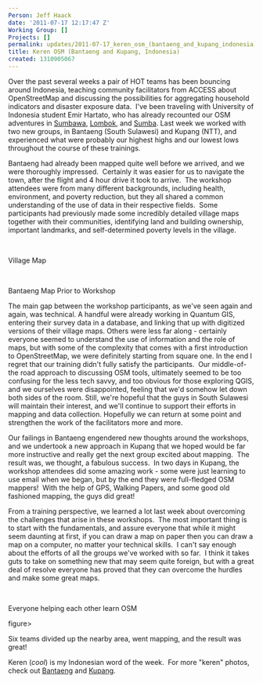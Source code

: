 ```yaml
---
Person: Jeff Haack
date: '2011-07-17 12:17:47 Z'
Working Group: []
Projects: []
permalink: updates/2011-07-17_keren_osm_(bantaeng_and_kupang_indonesia)
title: Keren OSM (Bantaeng and Kupang, Indonesia)
created: 1310905067
---
```

<p>Over the past several weeks a pair of HOT teams has been bouncing around Indonesia, teaching community facilitators from ACCESS about OpenStreetMap and discussing the possibilities for aggregating household indicators and disaster exposure data.&nbsp; I've been traveling with University of Indonesia student Emir Hartato, who has already recounted our OSM adventures in <a title="HOT in Sumbawa Island, Indonesia" href="http://hot.openstreetmap.org/weblog/2011/07/hot-in-sumbawa-indonesia/">Sumbawa</a>, <a title="HOT in Lombok, Indonesia" href="http://hot.openstreetmap.org/weblog/2011/07/hot-in-lombok-indonesia/">Lombok</a>, and <a title="HOT in Sumba Island, Indonesia" href="http://hot.openstreetmap.org/weblog/2011/07/hot-in-sumba-island-indonesia/">Sumba</a>. Last week we worked with two new groups, in Bantaeng (South Sulawesi) and Kupang (NTT), and experienced what were probably our highest highs and our lowest lows throughout the course of these trainings.</p><p>Bantaeng had already been mapped quite well before we arrived, and we were thoroughly impressed.&nbsp; Certainly it was easier for us to navigate the town, after the flight and 4 hour drive it took to arrive.&nbsp; The workshop attendees were from many different backgrounds, including health, environment, and poverty reduction, but they all shared a common understanding of the use of data in their respective fields.&nbsp; Some participants had previously made some incredibly detailed village maps together with their communities, identifying land and building ownership, important landmarks, and self-determined poverty levels in the village.</p><p>&nbsp;</p><p><img src="https://s3.amazonaws.com/hotwww/files/old/imagecache/update_content/wp-content/uploads/2011/07/village.jpg" alt="">Village Map</p><p>&nbsp;</p><p><img src="https://s3.amazonaws.com/hotwww/files/old/imagecache/update_content/wp-content/uploads/2011/07/bantaeng.png" alt="">Bantaeng Map Prior to Workshop</p><p>The main gap between the workshop participants, as we've seen again and again, was technical. A handful were already working in Quantum GIS, entering their survey data in a database, and linking that up with digitized versions of their village maps. Others were less far along - certainly everyone seemed to understand the use of information and the role of maps, but with some of the complexity that comes with a first introduction to OpenStreetMap, we were definitely starting from square one. In the end I regret that our training didn't fully satisfy the participants.&nbsp; Our middle-of-the road approach to discussing OSM tools, ultimately seemed to be too confusing for the less tech savvy, and too obvious for those exploring QGIS, and we ourselves were disappointed, feeling that we'd somehow let down both sides of the room. Still, we're hopeful that the guys in South Sulawesi will maintain their interest, and we'll continue to support their efforts in mapping and data collection. Hopefully we can return at some point and strengthen the work of the facilitators more and more.</p><p>Our failings in Bantaeng engendered new thoughts around the workshops, and we undertook a new approach in Kupang that we hoped would be far more instructive and really get the next group excited about mapping.&nbsp; The result was, we thought, a fabulous success.&nbsp; In two days in Kupang, the workshop attendees did some amazing work - some were just learning to use email when we began, but by the end they were full-fledged OSM mappers!&nbsp; With the help of GPS, Walking Papers, and some good old fashioned mapping, the guys did great!</p><p>From a training perspective, we learned a lot last week about overcoming the challenges that arise in these workshops.&nbsp; The most important thing is to start with the fundamentals, and assure everyone that while it might seem daunting at first, if you can draw a map on paper then you can draw a map on a computer, no matter your technical skills.&nbsp; I can't say enough about the efforts of all the groups we've worked with so far.&nbsp; I think it takes guts to take on something new that may seem quite foreign, but with a great deal of resolve everyone has proved that they can overcome the hurdles and make some great maps.</p><p>&nbsp;</p><p><img src="https://s3.amazonaws.com/hotwww/files/old/imagecache/update_content/wp-content/uploads/2011/07/kupang-help.jpg" alt="">Everyone helping each other learn OSM</p><p>figure&gt;<img src="https://s3.amazonaws.com/hotwww/files/old/imagecache/update_content/wp-content/uploads/2011/07/big.jpg" alt=""></p><p>Six teams divided up the nearby area, went mapping, and the result was great!</p><p>Keren (<em>cool</em>) is my Indonesian word of the week.&nbsp; For more "keren" photos, check out <a title="Jeff Haack's Bantaeng Photos" href="https://plus.google.com/photos/116043918579672679730/albums/5629530225978254049">Bantaeng</a> and <a title="Jeff Haack's Kupang Photos" href="https://plus.google.com/photos/116043918579672679730/albums/5629457081943502065">Kupang</a>.</p>
